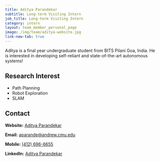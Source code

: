 ```yaml
---
title: Aditya Parandekar
subtitle: Long-term Visiting Intern
job_title: Long-term Visiting Intern
category: intern
layout: team_member_personal_page
image: /img/team/aditya-website.jpg
link-new-tab: true
---
```


Aditya is a final year undergraduate student from BITS Pilani Goa, India. He is interested in developing self-reliant and state-of-the-art autonomous systems!

## Research Interest

* Path Planning
* Robot Exploration
* SLAM

## Contact

**Website:** [Aditya Parandekar](https://adityaparandekar.github.io/index.html)

**Email:** [aparande@andrew.cmu.edu](mailto:aparande@andrew.cmu.edu)

**Mobile:** [(412) 696-6655](tel:+1(412)6966655)

**LinkedIn:** [Aditya Parandekar](https://www.linkedin.com/in/aditya-parandekar-ab9aa0218/)

